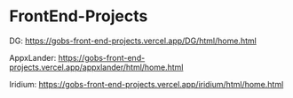 # FrontEnd-Projects

DG: https://gobs-front-end-projects.vercel.app/DG/html/home.html

AppxLander: https://gobs-front-end-projects.vercel.app/appxlander/html/home.html

Iridium: https://gobs-front-end-projects.vercel.app/iridium/html/home.html
